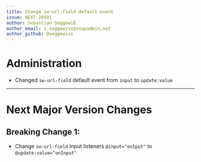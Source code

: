 ```yaml
---
title: Change sw-url-field default event
issue: NEXT-28991
author: Sebastian Seggewiß
author_email: s.seggewiss@snapadmin.net
author_github: @seggewiss
---
```

# Administration
* Changed `sw-url-field` default event from `input` to `update:value`
___
# Next Major Version Changes
## Breaking Change 1:
* Change `sw-url-field` input listeners `@input="onIput"` to `@update:value="onInput"`
